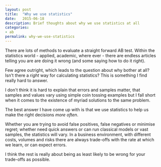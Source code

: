 ```yaml
---
layout: post
title:  "Why we use statistics"
date:   2015-06-18
description: Brief thoughts about why we use statistics at all
categories:
- ab
permalink: why-we-use-statistics 
---
```


There are lots of methods to evaluate a straight forward AB test. 
Within the statistics world - applied, academic, where ever - there are endless
articles telling you are are doing it wrong (and some saying how to do it right).

Few agree outright, which leads to the question about why bother at all? 
Isn't there a *right* way for calculating statistics? 
This is something I find really hard to answer. 

I don't think it is hard to explain that errors and samples matter, that samples and values vary using simple
coin tossing examples but I fall short when it comes to the existence of myriad 
solutions to the same problem.

The best answer I have come up with is that we use statistics to help us make the right
decisions *more often*.

Whether you are trying to avoid false positives, false negatives or minimise regret; 
whether need quick answers or can run classical models or vast samples, the 
statistics will vary.  In a business environment, with different costs, volumes and risks
there are always trade-offs with the rate at which we learn, or can expect errors.

I think the rest is really about being as least likely to be wrong for your trade-offs as possible.
